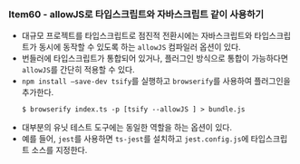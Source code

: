 ### Item60 - allowJS로 타입스크립트와 자바스크립트 같이 사용하기

- 대규모 프로젝트를 타입스크립트로 점진적 전환시에는 자바스크립트와 타입스크립트가 동시에 동작할 수 있도록 하는 `allowJS` 컴파일러 옵션이 있다.
- 번들러에 타입스크립트가 통합되어 있거나, 플러그인 방식으로 통합이 가능하다면 `allowJS`를 간단히 적용할 수 있다.
- `npm install —save-dev tsify`를 실행하고 `browserify`를 사용하여 플러그인을 추가한다.
  ```
  $ browserify index.ts -p [tsify --allowJS ] > bundle.js
  ```
- 대부분의 유닛 테스트 도구에는 동일한 역할을 하는 옵션이 있다.
- 예를 들어, `jest`를 사용하면 `ts-jest`를 설치하고 `jest.config.js`에 타입스크립트 소스를 지정한다.

